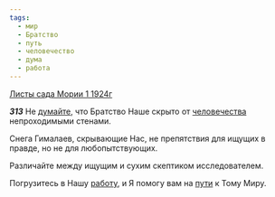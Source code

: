 ```yaml
---
tags:
  - мир
  - Братство
  - путь
  - человечество
  - дума
  - работа
---
```


[Листы сада Мории 1 1924г](https://127.0.0.1:4002/agni/1924)

___313___
Не [думайте](../../../tags/#дума), что Братство Наше скрыто от [человечества](../../../tags/#человечество) непроходимыми стенами.   

Снега Гималаев, скрывающие Нас, не препятствия для ищущих в правде, но не для любопытствующих.   

Различайте между ищущим и сухим скептиком исследователем.   

Погрузитесь в Нашу [работу](../../../tags/#работа), и Я помогу вам на [пути](../../../tags/#путь) к Тому Миру.   

